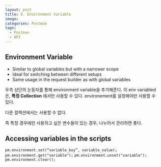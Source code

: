 ```yaml
---
layout: post
title: 8. Environment Variable
image:
categories: Postman
tags:
  - Postman
  - API
---
```


## Environment Variable

- Similar to global variables but with a narrower scope
- Ideal for switching between different setups
- Same usage in the request builder as with global variables

우측 상단의 눈동자를 통해 environment variable을 추가해준다.
이 env variabled은, **특정 Collection** 에서만 사용할 수 있다. environement를 설정해야만 사용할 수 있다.

다른 컬렉션에서는 사용할 수 없다.

즉 특정 경우에만 사용하고 싶은 변수들이 있는 경우, 나누어서 관리하면 좋다.

## Accessing variables in the scripts
`pm.environment.set(“variable_key”, variable_value);`
`pm.environment.get("variable");`
`pm.environment.unset("variable");`
`pm.environment.clear();`




